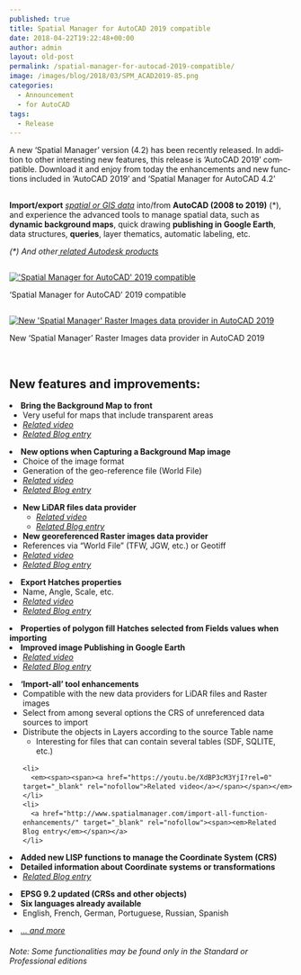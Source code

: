```yaml
---
published: true
title: Spatial Manager for AutoCAD 2019 compatible
date: 2018-04-22T19:22:48+00:00
author: admin
layout: old-post
permalink: /spatial-manager-for-autocad-2019-compatible/
image: /images/blog/2018/03/SPM_ACAD2019-85.png
categories:
  - Announcement
  - for AutoCAD
tags:
  - Release
---
```

<p>
  A n<span lang="en">ew ‘Spatial Manager’ version (4.2) has been recently released. In addition to other interesting new features, this release is ‘AutoCAD 2019’ compatible. Download it and enjoy from today the enhancements and new functions included in &#8216;AutoCAD 2019&#8217; and &#8216;Spatial Manager for AutoCAD 4.2&#8217;</span>
</p>

<!--more-->

## 

<p>
  <strong>Import/export</strong> <em><span><span><a href="http://wiki.spatialmanager.com/index.php/Spatial_Manager™_for_AutoCAD_-_FAQs:_Providers" target="_blank" rel="nofollow">spatial or GIS data</a></span></span></em> into/from <strong>AutoCAD (2008 to 2019)</strong> (*), and experience the advanced tools to manage spatial data, such as <strong>dynamic background maps</strong>, quick drawing <strong>publishing in Google Earth</strong>, data structures, <strong>queries</strong>, layer thematics, automatic labeling, etc.
</p>

<p>
  <em>(*) And other<span><a href="http://wiki.spatialmanager.com/index.php/Spatial_Manager%E2%84%A2_for_AutoCAD_-_FAQs:_Compatible_AutoCAD_applications" target="_blank" rel="nofollow"> related Autodesk products</a></span></em>
</p>

<h2>
</h2>

<div>
  <a href="/images/blog/2018/02/SPM-ACAD2019-3.png" target="_blank" rel="nofollow"><img src="/images/blog/2018/02/SPM-ACAD2019-3-1024x576.png" alt="'Spatial Manager for AutoCAD' 2019 compatible" width="625" height="352" srcset="/images/blog/2018/02/SPM-ACAD2019-3-1024x576.png 1024w, /images/blog/2018/02/SPM-ACAD2019-3-300x169.png 300w, /images/blog/2018/02/SPM-ACAD2019-3-768x432.png 768w, /images/blog/2018/02/SPM-ACAD2019-3-624x351.png 624w, /images/blog/2018/02/SPM-ACAD2019-3.png 1280w" sizes="(max-width: 625px) 100vw, 625px" /></a>
  
  <p>
    &#8216;Spatial Manager for AutoCAD&#8217; 2019 compatible
  </p>
</div>

<h2>
</h2>

<div>
  <a href="/images/blog/2018/03/SPM_4.2_RasterProvider_AC2019.png" target="_blank" rel="nofollow"><img src="/images/blog/2018/03/SPM_4.2_RasterProvider_AC2019-1024x576.png" alt="New 'Spatial Manager' Raster Images data provider in AutoCAD 2019" width="625" height="352" srcset="/images/blog/2018/03/SPM_4.2_RasterProvider_AC2019-1024x576.png 1024w, /images/blog/2018/03/SPM_4.2_RasterProvider_AC2019-300x169.png 300w, /images/blog/2018/03/SPM_4.2_RasterProvider_AC2019-768x432.png 768w, /images/blog/2018/03/SPM_4.2_RasterProvider_AC2019-624x351.png 624w, /images/blog/2018/03/SPM_4.2_RasterProvider_AC2019.png 1280w" sizes="(max-width: 625px) 100vw, 625px" /></a>
  
  <p>
    New &#8216;Spatial Manager&#8217; Raster Images data provider in AutoCAD 2019
  </p>
</div>

&nbsp;

## 

<h2>
  <span>New features and improvements:</span>
</h2>

<li>
  <strong><span>Bring the Background Map to front</span></strong> <ul>
    <li>
      Very useful for maps that include transparent areas
    </li>
    <li>
      <em><span><span><a href="https://youtu.be/uKFJwIv7OAQ?rel=0" target="_blank" rel="nofollow">Related video</a></span></span></em>
    </li>
    <li>
      <a href="http://www.spatialmanager.com/bring-background-maps-to-front/" target="_blank" rel="nofollow"><span><em>Related Blog entry</em></span></a>
    </li>
  </ul>
</li>

<li>
  <strong><span>New options when Capturing a Background Map image</span></strong> <ul>
    <li>
      Choice of the image format
    </li>
    <li>
      Generation of the geo-reference file (World File)
    </li>
    <li>
      <em><span><span><a href="https://youtu.be/id6xtr-lDfo?rel=0" target="_blank" rel="nofollow">Related video</a></span></span></em>
    </li>
    <li>
      <a href="http://www.spatialmanager.com/geo-referencing-captured-images-from-maps/" target="_blank" rel="nofollow"><span><em>Related Blog entry</em></span></a>
    </li>
  </ul>
</li>

  * **<span>New LiDAR files data provider</span>** 
      * _<span><span><a href="https://youtu.be/FvMHQ4bQb_U?rel=0" target="_blank" rel="nofollow">Related video</a></span></span>_
      * <a href="http://www.spatialmanager.com/importing-lidar-data/" target="_blank" rel="nofollow"><span><em>Related Blog entry</em></span></a>
  * **<span>New georeferenced Raster images data provider</span>** 
    <li>
      References via &#8220;World File&#8221; (TFW, JGW, etc.) or Geotiff
    </li>
    <li>
      <em><span><span><a href="https://youtu.be/EVMsGN0nHLI?rel=0" target="_blank" rel="nofollow">Related video</a></span></span></em>
    </li>
    <li>
      <a href="http://www.spatialmanager.com/importing-geo-referenced-raster-images/" target="_blank" rel="nofollow"><span><em>Related Blog entry</em></span></a>
    </li>
<li>
  <strong><span>Export Hatches properties</span></strong> <ul>
    <li>
      Name, Angle, Scale, etc.
    </li>
    <li>
      <em><span><span><a href="https://youtu.be/iXECCyPt0JA?rel=0" target="_blank" rel="nofollow">Related video</a></span></span></em>
    </li>
    <li>
      <a href="http://www.spatialmanager.com/export-and-import-the-hatches-properties/" target="_blank" rel="nofollow"><span><em>Related Blog entry</em></span></a>
    </li>
  </ul>
</li>

<li>
  <strong><span>Properties of polygon fill Hatches selected from Fields values when importing</span></strong>
</li>
<li>
  <strong><span>Improved image Publishing in Google Earth</span></strong> <ul>
    <li>
      <em><a href="https://youtu.be/f1Hweo94_ro?rel=0" target="_blank" rel="nofollow">Related video</a></em>
    </li>
    <li>
      <a href="http://www.spatialmanager.com/reducing-images-size-when-publishing-to-google-earth/" target="_blank" rel="nofollow"><span><em>Related Blog entry</em></span></a>
    </li>
  </ul>
</li>

<li>
  <strong><span>&#8216;Import-all&#8217; tool enhancements</span></strong> <ul>
    <li>
      Compatible with the new data providers for LiDAR files and Raster images
    </li>
    <li>
      Select from among several options the CRS of unreferenced data sources to import
    </li>
    <li>
      Distribute the objects in Layers according to the source Table name <ul>
        <li>
          Interesting for files that can contain several tables (SDF, SQLITE, etc.)
        </li>
      </ul>
    </li>
    
    <li>
      <em><span><span><a href="https://youtu.be/XdBP3cM3YjI?rel=0" target="_blank" rel="nofollow">Related video</a></span></span></em>
    </li>
    <li>
      <a href="http://www.spatialmanager.com/import-all-function-enhancements/" target="_blank" rel="nofollow"><span><em>Related Blog entry</em></span></a>
    </li>
  </ul>
</li>

<li>
  <strong><span>Added new LISP functions to manage the Coordinate System (CRS)</span></strong>
</li>
<li>
  <strong><span>Detailed information about Coordinate systems or transformations</span></strong> <ul>
    <li>
      <a href="http://www.spatialmanager.com/coordinate-systems-and-transformations-detailed-info/" target="_blank" rel="nofollow"><span><em>Related Blog entry</em></span></a>
    </li>
  </ul>
</li>

<li>
  <strong><span>EPSG 9.2 updated (CRSs and other objects)</span></strong>
</li>
<li>
  <strong><span>Six languages already available</span></strong> <ul>
    <li>
      <span>English, French, German, Portuguese, Russian, Spanish</span>
    </li>
  </ul>
</li>

<li>
  <span><span><a href="http://wiki.spatialmanager.com/index.php/Spatial_Manager%E2%84%A2_for_AutoCAD_Changelog" target="_blank" rel="nofollow"><em>&#8230; and more</em></a></span></span>
</li>

###### _Note: Some functionalities may be found only in the Standard or Professional editions_